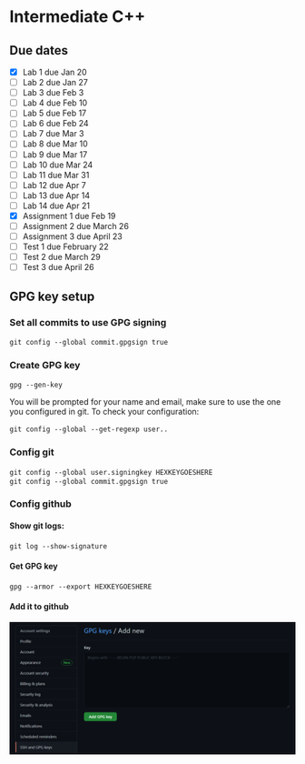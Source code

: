 # Intermediate C++

## Due dates

- [x] Lab 1 due Jan 20
- [ ] Lab 2 due Jan 27
- [ ] Lab 3 due Feb 3
- [ ] Lab 4 due Feb 10
- [ ] Lab 5 due Feb 17
- [ ] Lab 6 due Feb 24
- [ ] Lab 7 due Mar 3
- [ ] Lab 8 due Mar 10
- [ ] Lab 9 due Mar 17
- [ ] Lab 10 due Mar 24
- [ ] Lab 11 due Mar 31
- [ ] Lab 12 due Apr 7
- [ ] Lab 13 due Apr 14
- [ ] Lab 14 due Apr 21
- [x] Assignment 1 due Feb 19
- [ ] Assignment 2 due March 26
- [ ] Assignment 3 due April 23
- [ ] Test 1 due February 22
- [ ] Test 2 due March 29
- [ ] Test 3 due April 26 

## GPG key setup
### Set all commits to use GPG signing
``` 
git config --global commit.gpgsign true
```
### Create GPG key
```  
gpg --gen-key
```
You will be prompted for your name and email, make sure to use the one you configured in git. To check your configuration:
```
git config --global --get-regexp user..
``` 
### Config git
```
git config --global user.signingkey HEXKEYGOESHERE
git config --global commit.gpgsign true
```
### Config github

#### Show git logs:  
```
git log --show-signature
```
#### Get GPG key
```
gpg --armor --export HEXKEYGOESHERE
```
#### Add it to github
![Location](https://github.com/EmanuelACS/cpa-intermediate-cpp/blob/main/github-addgpg.PNG)


